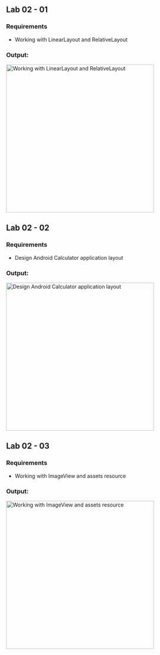 ## Lab 02 - 01
### Requirements
- Working with LinearLayout and RelativeLayout
### Output:
<img width="400" src="https://github.com/cminhho/TDTU-LapTrinhUngDungDiDong/blob/master/Lab02/screenshots/excercise01.png" alt="Working with LinearLayout and RelativeLayout"/>


## Lab 02 - 02
### Requirements
- Design Android Calculator application layout
### Output:
<img width="400" src="https://github.com/cminhho/TDTU-LapTrinhUngDungDiDong/blob/master/Lab02/screenshots/excercise02.png" alt="Design Android Calculator application layout"/>


## Lab 02 - 03
### Requirements
- Working with ImageView and assets resource 
### Output:
<img width="400" src="https://github.com/cminhho/TDTU-LapTrinhUngDungDiDong/blob/master/Lab02/screenshots/excercise03.png" alt="Working with ImageView and assets resource "/>


 